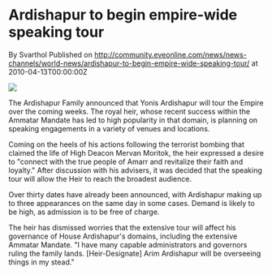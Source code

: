# Ardishapur to begin empire-wide speaking tour
By Svarthol
Published on http://community.eveonline.com/news/news-channels/world-news/ardishapur-to-begin-empire-wide-speaking-tour/ at 2010-04-13T00:00:00Z

![](http://www.eve-mercury.net/images/mercurybanner.png)  
  
The Ardishapur Family announced that Yonis Ardishapur will tour the Empire over the coming weeks. The royal heir, whose recent success within the Ammatar Mandate has led to high popularity in that domain, is planning on speaking engagements in a variety of venues and locations.

Coming on the heels of his actions following the terrorist bombing that claimed the life of High Deacon Mervan Moritok, the heir expressed a desire to "connect with the true people of Amarr and revitalize their faith and loyalty." After discussion with his advisers, it was decided that the speaking tour will allow the Heir to reach the broadest audience.

Over thirty dates have already been announced, with Ardishapur making up to three appearances on the same day in some cases. Demand is likely to be high, as admission is to be free of charge.

The heir has dismissed worries that the extensive tour will affect his governance of House Ardishapur's domains, including the extensive Ammatar Mandate. "I have many capable administrators and governors ruling the family lands. [Heir-Designate] Arim Ardishapur will be overseeing things in my stead."

